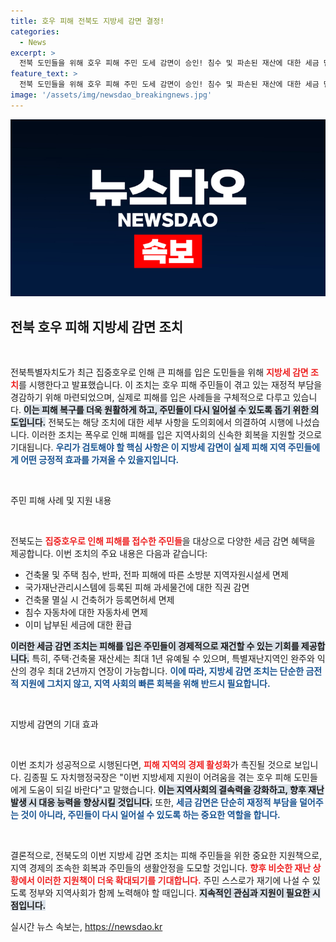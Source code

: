 ```yaml
---
title: 호우 피해 전북도 지방세 감면 결정!
categories:
  - News
excerpt: >
  전북 도민들을 위해 호우 피해 주민 도세 감면이 승인! 침수 및 파손된 재산에 대한 세금 면제와 환급으로 어려운 여름을 함께 극복할 기회가 열렸다. 지금 확인하세요!
feature_text: >
  전북 도민들을 위해 호우 피해 주민 도세 감면이 승인! 침수 및 파손된 재산에 대한 세금 면제와 환급으로 어려운 여름을 함께 극복할 기회가 열렸다. 지금 확인하세요!
image: '/assets/img/newsdao_breakingnews.jpg'
---
```


<p><img src="/assets/img/newsdao_breakingnews.jpg" alt="koreaapp 속보" /></p>

<h2 data-ke-size="size26">전북 호우 피해 지방세 감면 조치</h2>

<p data-ke-size="size16">&nbsp;</p>

<p>전북특별자치도가 최근 집중호우로 인해 큰 피해를 입은 도민들을 위해 <b><span style="color: #ee2323;">지방세 감면 조치</span></b>를 시행한다고 발표했습니다. 이 조치는 호우 피해 주민들이 겪고 있는 재정적 부담을 경감하기 위해 마련되었으며, 실제로 피해를 입은 사례들을 구체적으로 다루고 있습니다. <b><span style="background-color: #21538527;">이는 피해 복구를 더욱 원활하게 하고, 주민들이 다시 일어설 수 있도록 돕기 위한 의도입니다.</span></b> 전북도는 해당 조치에 대한 세부 사항을 도의회에서 의결하여 시행에 나섰습니다. 이러한 조치는 폭우로 인해 피해를 입은 지역사회의 신속한 회복을 지원할 것으로 기대됩니다. <b><span style="color: #1a5490;">우리가 검토해야 할 핵심 사항은 이 지방세 감면이 실제 피해 지역 주민들에게 어떤 긍정적 효과를 가져올 수 있을지입니다.</span></b></p>

<p data-ke-size="size16">&nbsp;</p>

<p>주민 피해 사례 및 지원 내용</p>

<p data-ke-size="size16">&nbsp;</p>

<p>전북도는 <b><span style="color: #ee2323;">집중호우로 인해 피해를 접수한 주민들</span></b>을 대상으로 다양한 세금 감면 혜택을 제공합니다. 이번 조치의 주요 내용은 다음과 같습니다:</p>

<ul>
    <li>건축물 및 주택 침수, 반파, 전파 피해에 따른 소방분 지역자원시설세 면제</li>
    <li>국가재난관리시스템에 등록된 피해 과세물건에 대한 직권 감면</li>
    <li>건축물 멸실 시 건축허가 등록면허세 면제</li>
    <li>침수 자동차에 대한 자동차세 면제</li>
    <li>이미 납부된 세금에 대한 환급</li>
</ul>

<p><b><span style="background-color: #21538527;">이러한 세금 감면 조치는 피해를 입은 주민들이 경제적으로 재건할 수 있는 기회를 제공합니다.</span></b> 특히, 주택·건축물 재산세는 최대 1년 유예될 수 있으며, 특별재난지역인 완주와 익산의 경우 최대 2년까지 연장이 가능합니다. <b><span style="color: #1a5490;">이에 따라, 지방세 감면 조치는 단순한 금전적 지원에 그치지 않고, 지역 사회의 빠른 회복을 위해 반드시 필요합니다.</span></b></p>

<p data-ke-size="size16">&nbsp;</p>

<p>지방세 감면의 기대 효과</p>

<p data-ke-size="size16">&nbsp;</p>

<p>이번 조치가 성공적으로 시행된다면, <b><span style="color: #ee2323;">피해 지역의 경제 활성화</span></b>가 촉진될 것으로 보입니다. 김종필 도 자치행정국장은 "이번 지방세제 지원이 어려움을 겪는 호우 피해 도민들에게 도움이 되길 바란다"고 말했습니다. <b><span style="background-color: #21538527;">이는 지역사회의 결속력을 강화하고, 향후 재난 발생 시 대응 능력을 향상시킬 것입니다.</span></b> 또한, <b><span style="color: #1a5490;">세금 감면은 단순히 재정적 부담을 덜어주는 것이 아니라, 주민들이 다시 일어설 수 있도록 하는 중요한 역할을 합니다.</span></b></p>

<p data-ke-size="size16">&nbsp;</p>

<p>결론적으로, 전북도의 이번 지방세 감면 조치는 피해 주민들을 위한 중요한 지원책으로, 지역 경제의 조속한 회복과 주민들의 생활안정을 도모할 것입니다. <b><span style="color: #ee2323;">향후 비슷한 재난 상황에서 이러한 지원책이 더욱 확대되기를 기대합니다.</span></b> 주민 스스로가 재기에 나설 수 있도록 정부와 지역사회가 함께 노력해야 할 때입니다. <b><span style="background-color: #21538527;">지속적인 관심과 지원이 필요한 시점입니다.</span></b></p>
실시간 뉴스 속보는, <a href="https://newsdao.kr" rel="dofollow">https://newsdao.kr</a>


